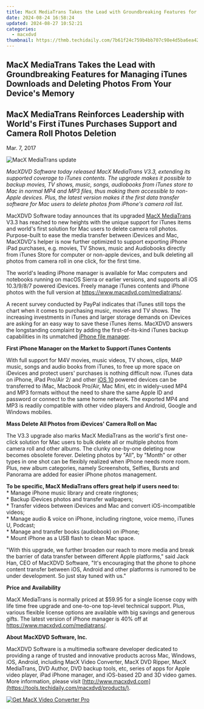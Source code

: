 ```yaml
---
title: MacX MediaTrans Takes the Lead with Groundbreaking Features for Managing iTunes Downloads and Deleting Photos From Your Device's Memory
date: 2024-08-24 16:58:24
updated: 2024-08-27 10:52:21
categories:
  - macxdvd
thumbnail: https://thmb.techidaily.com/7b61f24c759b4bb707c98e4d5ba6ea429d7484a4ebc98b905ced6f7c4d8a2b63.jpg
---
```


## MacX MediaTrans Takes the Lead with Groundbreaking Features for Managing iTunes Downloads and Deleting Photos From Your Device's Memory

## MacX MediaTrans Reinforces Leadership with World's First iTunes Purchases Support and Camera Roll Photos Deletion 

Mar. 7, 2017

![MacX MediaTrans update](https://www.macxdvd.com/press-room/image/media.png) 

_MacXDVD Software today released MacX MediaTrans V3.3, extending its supported coverage to iTunes contents. The upgrade makes it possible to backup movies, TV shows, music, songs, audiobooks from iTunes store to Mac in normal MP4 and MP3 files, thus making them accessible to non-Apple devices. Plus, the latest version makes it the first data transfer software for Mac users to delete photos from iPhone's camera roll list._ 

MacXDVD Software today announces that its upgraded [MacX MediaTrans](https://tools.techidaily.com/macxdvd/products/) V3.3 has reached to new heights with the unique support for iTunes items and world's first solution for Mac users to delete camera roll photos. Purpose-built to ease the media transfer between iDevices and Mac, MacXDVD's helper is now further optimized to support exporting iPhone iPad purchases, e.g. movies, TV Shows, music and Audiobooks directly from iTunes Store for computer or non-apple devices, and bulk deleting all photos from camera roll in one click, for the first time. 

The world's leading iPhone manager is available for Mac computers and notebooks running on macOS Sierra or earlier versions, and supports all iOS 10.3/9/8/7 powered iDevices. Freely manage iTunes contents and iPhone photos with the full version at <https://www.macxdvd.com/mediatrans/>.

A recent survey conducted by PayPal indicates that iTunes still tops the chart when it comes to purchasing music, movies and TV shows. The increasing investments in iTunes and larger storage demands on iDevices are asking for an easy way to save these iTunes items. MacXDVD answers the longstanding complaint by adding the first-of-its-kind iTunes backup capabilities in its unmatched [iPhone file manager](https://tools.techidaily.com/macxdvd/products/). 

**First iPhone Manager on the Market to Support iTunes Contents**

With full support for M4V movies, music videos, TV shows, clips, M4P music, songs and audio books from iTunes, to free up more space on iDevices and protect users' purchases is nothing difficult now. iTunes data on iPhone, iPad Pro/Air 2/ and other [iOS 10](https://tools.techidaily.com/macxdvd/products/) powered devices can be transferred to iMac, Macbook Pro/Air, Mac Mini, etc in widely-used MP4 and MP3 formats without the need to share the same Apple ID and password or connect to the same home network. The exported MP4 and MP3 is readily compatible with other video players and Android, Google and Windows mobiles.

**Mass Delete All Photos from iDevices' Camera Roll on Mac**

The V3.3 upgrade also marks MacX MediaTrans as the world's first one-click solution for Mac users to bulk delete all or multiple photos from camera roll and other albums. The clunky one-by-one deleting now becomes obsolete forever. Deleting photos by "All", by "Month" or other types in one shot can be flexibly realized when iPhone needs more room. Plus, new album categories, namely Screenshots, Selfies, Bursts and Panorama are added for easier iPhone photos management.

**To be specific, MacX MediaTrans offers great help if users need to:**  
\* Manage iPhone music library and create ringtones;  
\* Backup iDevices photos and transfer wallpapers;  
\* Transfer videos between iDevices and Mac and convert iOS-incompatible videos;  
\* Manage audio & voice on iPhone, including ringtone, voice memo, iTunes U, Podcast;  
\* Manage and transfer books (audiobook) on iPhone;  
\* Mount iPhone as a USB flash to clean Mac space.

"With this upgrade, we further broaden our reach to more media and break the barrier of data transfer between different Apple platforms," said Jack Han, CEO of MacXDVD Software, "It's encouraging that the phone to phone content transfer between iOS, Android and other platforms is rumored to be under development. So just stay tuned with us."

**Price and Availability**

MacX MediaTrans is normally priced at $59.95 for a single license copy with life time free upgrade and one-to-one top-level technical support. Plus, various flexible license options are available with big savings and generous gifts. The latest version of iPhone manager is 40% off at <https://www.macxdvd.com/mediatrans/>. 

**About MacXDVD Software, Inc.**

MacXDVD Software is a multimedia software developer dedicated to providing a range of trusted and innovative products across Mac, Windows, iOS, Android, including MacX Video Converter, MacX DVD Ripper, MacX MediaTrans, DVD Author, DVD backup tools, etc, series of apps for Apple video player, iPad iPhone manager, and iOS-based 2D and 3D video games. More information, please visit [http://www.macxdvd.com](https://tools.techidaily.com/macxdvd/products/). 

[![Get MacX Video Converter Pro](https://www.macxdvd.com/press-room/../adv/mvcp-banner-r.jpg)](https://tools.techidaily.com/macxdvd/products/)

<ins class="adsbygoogle"
     style="display:block"
     data-ad-format="autorelaxed"
     data-ad-client="ca-pub-7571918770474297"
     data-ad-slot="1223367746"></ins>



<ins class="adsbygoogle"
     style="display:block"
     data-ad-client="ca-pub-7571918770474297"
     data-ad-slot="8358498916"
     data-ad-format="auto"
     data-full-width-responsive="true"></ins>
